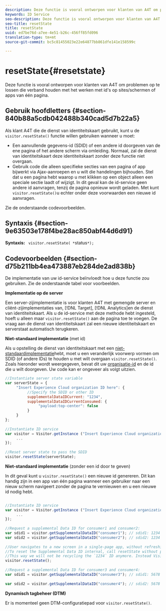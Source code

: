 ```yaml
---
description: Deze functie is vooral ontworpen voor klanten van A4T om problemen op te lossen die verband houden met het werken met id's op sites/schermen of apps van één pagina.
keywords: ID Service
seo-description: Deze functie is vooral ontworpen voor klanten van A4T om problemen op te lossen die verband houden met het werken met id's op sites/schermen of apps van één pagina.
seo-title: resetState
title: resetState
uuid: ed7be76d-a7ee-4e51-b26c-456ff85fd096
translation-type: tm+mt
source-git-commit: bc5c81455023e22e64877bb861dfe141e158599c

---
```



# resetState{#resetstate}

Deze functie is vooral ontworpen voor klanten van A4T om problemen op te lossen die verband houden met het werken met id&#39;s op sites/schermen of apps van één pagina.

## Gebruik hoofdletters {#section-840b88a5cdb042488b340cad5d7b22a5}

Als klant A4T die de dienst van identiteitskaart gebruikt, kunt u de `visitor.resetState()` functie willen gebruiken wanneer u moet:

* Een aanvullende gegevens-id (SDID) of een andere id doorgeven van de ene pagina of het andere scherm via omleiding. Normaal, zal de dienst van identiteitskaart deze identiteitskaart zonder deze functie niet overgaan.
* Gebruik code die alleen specifieke secties van een pagina of app bijwerkt via Ajax-aanroepen en u wilt die handelingen bijhouden. Stel dat u een pagina hebt waarop u met klikken op een object alleen een speciale sectie laadt of wijzigt. In dit geval kan de id-service geen andere id aanvragen, tenzij de pagina opnieuw wordt geladen. Met kunt `visitor.resetState()`u echter onder deze voorwaarden een nieuwe id aanvragen.

Zie de onderstaande codevoorbeelden.

## Syntaxis {#section-9e63503e178f4be28ac850abf44d6d91}

**Syntaxis:** ` visitor.resetState( *`status`*);`

## Codevoorbeelden {#section-d75b211bb4ea473887eb284de2ad838b}

De implementatie van uw id-service beïnvloedt hoe u deze functie zou gebruiken. Zie de onderstaande tabel voor voorbeelden.

**Implementatie op de server**

Een server-zijimplementatie is voor klanten A4T met gemengde server en cliënt-zijimplementaties van, [!DNL Target], [!DNL Analytics]en de dienst van identiteitskaart. Als u de id-service met deze methode hebt ingesteld, hoeft u alleen maar `visitor.resetState()` aan de pagina toe te voegen. De vraag aan de dienst van identiteitskaart zal een nieuwe identiteitskaart en serverstaat automatisch terugkeren.

**Niet-standaard implementatie** (met id)

Als u opstelling de dienst van identiteitskaart met een [niet-standaardimplementatie](../../implementation-guides/implementation-guides.md#section-2c4f2db1f9704315a7cccab6d2e07113)hebt, moet u een veranderlijk voorwerp vormen om SDID (of andere IDs) te houden u met wilt overgaan `visitor.resetState()`. Zoals hieronder wordt weergegeven, bevat dit uw [organisatie-id](../../reference/requirements.md#section-a02f537129a64ffbb690d5738d360c26) en de id die u wilt doorgeven. Uw code kan er ongeveer als volgt uitzien.

```js
//Instantiate server state variable 
var serverState = { 
     "Insert Experience Cloud organization ID here": { 
          //Specify the SDID or other ID 
          supplementalDataIDCurrent: "1234", 
          supplementalDataIDCurrentConsumed: { 
               "payload:top-center": false 
          } 
     } 
}; 
 
//Instantiate ID service 
var visitor = Visitor.getInstance ("Insert Experience Cloud organization ID here", { 
     ... 
}); 
 
//Reset server state to pass the SDID 
visitor.resetState(serverState);
```

**Niet-standaard implementatie** (zonder een id door te geven)

In dit geval kunt u `visitor.resetState()` een nieuwe id genereren. Dit kan handig zijn in een app van één pagina wanneer een gebruiker naar een nieuw scherm navigeert zonder de pagina te vernieuwen en u een nieuwe id nodig hebt.

```js
 
//Instantiate ID service 
var visitor = Visitor.getInstance ("Insert Experience Cloud organization ID here", { 
     ... 
}); 
 
//Request a supplemental Data ID for consumer1 and consumer2: 
var sdid1 = visitor.getSupplementalDataID("consumer1"); // sdid1: 1234 
var sdid2 = visitor.getSupplementalDataID("consumer2"); // sdid2: 1234 
 
//User navigates to a new screen in a single-page app, without refreshing the page. 
//To reset the Supplemental Data ID internal, call resetState without passing any parameters. 
//This way we will not be recycling the `1234` ID anymore. Instead Visitor will generate a new supplemental Data ID going forward. 
visitor.resetState(); 
 
//Request a supplemental Data ID for consumer3 and consumer4: 
var sdid1 = visitor.getSupplementalDataID("consumer3"); // sdid1: 5678 
 
var sdid2 = visitor.getSupplementalDataID("consumer4"); // sdid2: 5678
```

**Dynamisch tagbeheer (DTM)**

Er is momenteel geen DTM-configuratiepad voor `visitor.resetState()`.
